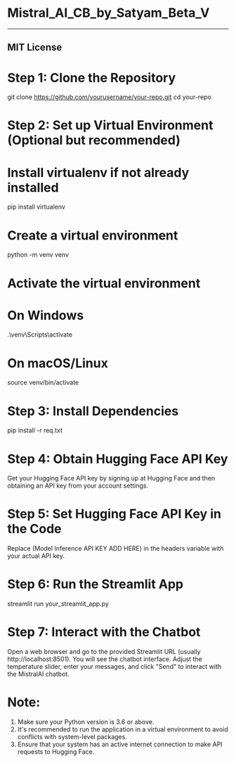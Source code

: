 # Mistral_AI_CB_by_Satyam_Beta_V

---
MIT License
---
# Step 1: Clone the Repository

git clone https://github.com/yourusername/your-repo.git
cd your-repo

# Step 2: Set up Virtual Environment (Optional but recommended)

# Install virtualenv if not already installed
pip install virtualenv

# Create a virtual environment
python -m venv venv

# Activate the virtual environment
# On Windows
.\venv\Scripts\activate
# On macOS/Linux
source venv/bin/activate


# Step 3: Install Dependencies

pip install -r req.txt

# Step 4: Obtain Hugging Face API Key

Get your Hugging Face API key by signing up at Hugging Face and then obtaining an API key from your account settings.

# Step 5: Set Hugging Face API Key in the Code

Replace (Model Inference API KEY ADD HERE) in the headers variable with your actual API key.

# Step 6: Run the Streamlit App

streamlit run your_streamlit_app.py

# Step 7: Interact with the Chatbot

Open a web browser and go to the provided Streamlit URL (usually http://localhost:8501). You will see the chatbot interface. Adjust the temperature slider, enter your messages, and click "Send" to interact with the MistralAI chatbot.

# Note:
1. Make sure your Python version is 3.6 or above.
2. It's recommended to run the application in a virtual environment to avoid conflicts with system-level packages.
3. Ensure that your system has an active internet connection to make API requests to Hugging Face.
